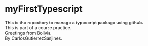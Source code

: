# myFirstTypescript
This is the repository to manage a typescript package using github.  
This is part of a course practice.  
Greetings from Bolivia.  
By CarlosGutierrezSanjines.  